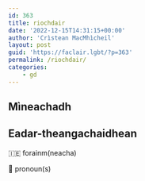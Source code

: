 ```yaml
---
id: 363
title: riochdair
date: '2022-12-15T14:31:15+00:00'
author: 'Crìstean MacMhìcheil'
layout: post
guid: 'https://faclair.lgbt/?p=363'
permalink: /riochdair/
categories:
    - gd
---
```


## Mìneachadh

## Eadar-theangachaidhean

&#x1f1ee;&#x1f1ea; forainm(neacha)

&#x1f3f4;&#xe0067;&#xe0062;&#xe0065;&#xe006e;&#xe0067;&#xe007f; pronoun(s)